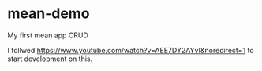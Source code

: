 # mean-demo
My first mean app CRUD

I follwed https://www.youtube.com/watch?v=AEE7DY2AYvI&noredirect=1 to start development on this.
